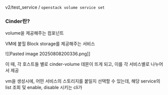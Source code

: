 
v2/test_service / `openstack volume service set`


### Cinder란?

volume을 제공해주는 컴포넌트

VM에 붙힐 Block storage를 제공해주는 서비스

![[Pasted image 20250808200336.png]]

이 때, 각 호스트들 별로 cinder-volume 데몬이 뜨게 되고, 이를 각 서비스별로 나누어서 제공

vm을 생성시에, 어떤 서비스의 스토리지를 붙일지 선택할 수 있는데, 해당 service의 list 조회 및 enable, disable 시키는 cli가 